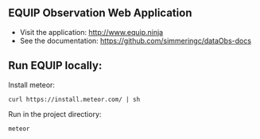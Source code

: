 ## EQUIP Observation Web Application

* Visit the application: http://www.equip.ninja
* See the documentation: https://github.com/simmeringc/dataObs-docs

## Run EQUIP locally:

Install meteor:
```
curl https://install.meteor.com/ | sh
```
Run in the project directiory:
```
meteor
```

